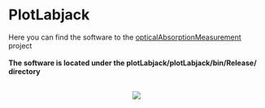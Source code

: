 # PlotLabjack
Here you can find the software to the [opticalAbsorptionMeasurement](https://github.com/Johann-Schmid/opticalAbsorptionMeasurement) project
<br/>
<br/>
**The software is located under the plotLabjack/plotLabjack/bin/Release/ directory**
<br/>
<br/>
<div align='center'>

<a href='https://schmid-johann.de'><img src='https://repository-images.githubusercontent.com/561782959/b9ded760-e10b-46cd-b8d0-daba017e4eea'></a>

</div>
